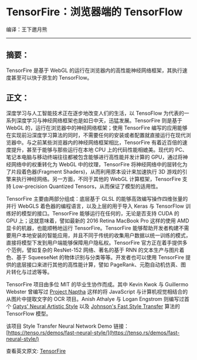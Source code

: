 # TensorFire：浏览器端的 TensorFlow

编译：王下邀月熊

---

## 摘要：

TensorFire 是基于 WebGL 的运行在浏览器内的高性能神经网络框架，其执行速度甚至可以快于原生的 TensorFlow。

## 正文：

深度学习与人工智能技术正在逐步地改变人们的生活，以 TensoFlow 为代表的一系列深度学习与神经网络框架也是如日中天，迅猛发展。TensorFire 则是基于 WebGL 的，运行在浏览器中的神经网络框架；使用 TensorFire 编写的应用能够在实现前沿深度学习算法的同时，不需要任何的安装或者配置就直接运行在现代浏览器中。与之前某些浏览器内的神经网络框架相比，TensorFire 有着近百倍的速度提升，甚至于能够与那些运行在本地 CPU 上的代码性能相媲美。现代的 PC、笔记本电脑与移动终端往往都被包含能够进行高性能并发计算的 GPU，通过将神经网络中的权重转化为 WebGL 中的纹理，TensorFire 将神经网络中的层转化为了片段着色器(Fragment Shaders)，从而利用原本设计来加速执行 3D 游戏的引擎来执行神经网络。另一方面，不同于其他的 WebGL 计算框架，TensorFire 支持 Low-precision Quantized Tensors，从而保证了模型的适用性。

TensorFire 主要由两部分组成：底层基于 GLSL 的能够高效编写操作四维张量的并行 WebGLS 着色器的编程语言，以及上层的用于导入 Keras 与 TensorFlow 训练好的模型的接口。TensorFire 能够运行在任何的，无论是否支持 CUDA 的 GPU 上；这就意味着，譬如最新的 2016 Retina MacBook Pro 这样的使用 AMD 显卡的机器，也能顺畅地运行 TensorFire。TensorFire 能够帮助开发者构建不需要用户本地安装的智能应用，并且不同于传统的收集用户数据以统一训练的模式，直接将模型下发到用户端能够保障用户隐私权。TensorFire 官方正在着手提供多个范例，譬如复杂的 ResNet-152 网络、著名的基于 RNN 的文本生产与图片着色、基于 SqueeseNet 的物体识别与分类等等。开发者也可以使用 TensorFire 提供的底层接口来进行其他的高性能计算，譬如 PageRank、元胞自动机仿真、图片转化与过滤等等。

TensorFire 项目由多位 MIT 的毕业生协作而成。其中 Kevin Kwok 与 Guillermo Webster 曾编写过 [Project Naptha](https://projectnaptha.com/) 这样的将 JavaScript 与计算机视觉相结合的从图片中提取文字的 OCR 项目。Anish Athalye 与 Logan Engstrom 则编写过首个 [Gatys' Neural Artistic Style](https://github.com/anishathalye/neural-style) 以及 [Johnson's Fast Style Transfer](https://github.com/lengstrom/fast-style-transfer) 算法的 TensorFlow 模型。

该项目 Style Transfer Neural Network Demo 链接：[https://tenso.rs/demos/fast-neural-style/](https://tenso.rs/demos/fast-neural-style/)

查看英文原文: [TensorFire](https://tenso.rs/#wat)
